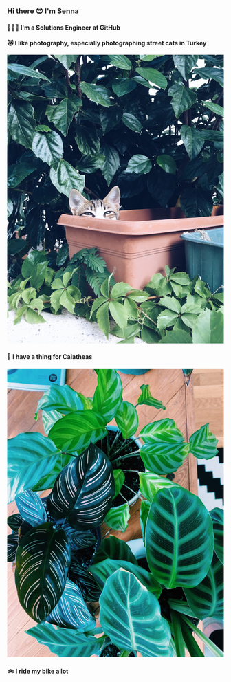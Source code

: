 ### Hi there 😎 I'm Senna 

#### 👩🏽‍💻 I'm a Solutions Engineer at GitHub

#### 😻 I like photography, especially photographing street cats in Turkey

![cat sleeping in a a flower pot](https://github.com/sennap/sennap/blob/master/IMG_2448.jpg)



#### 🌿 I have a thing for Calatheas



![three types of calatheas: freddie, zebrina](https://github.com/sennap/sennap/blob/master/FF0DCA8C-AE93-4F8F-BCC7-177DF803A478.jpg)

#### 🚲 I ride my bike a lot





<!--
**sennap/sennap** is a ✨ _special_ ✨ repository because its `README.md` (this file) appears on your GitHub profile.

Here are some ideas to get you started:

- 🔭 I’m currently working on ...
- 🌱 I’m currently learning ...
- 👯 I’m looking to collaborate on ...
- 🤔 I’m looking for help with ...
- 💬 Ask me about ...
- 📫 How to reach me: ...
- 😄 Pronouns: ...
- ⚡ Fun fact: ...
-->
